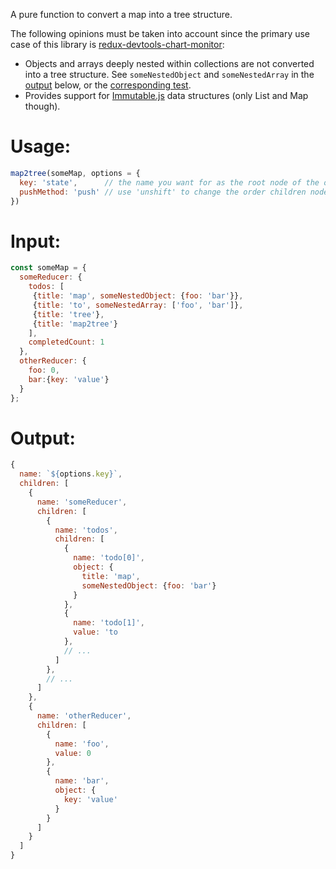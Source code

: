 A pure function to convert a map into a tree structure.

The following opinions must be taken into account since the primary use case of this library is [redux-devtools-chart-monitor](https://github.com/romseguy/redux-devtools-chart-monitor):

- Objects and arrays deeply nested within collections are not converted into a tree structure. See `someNestedObject` and `someNestedArray` in the [output](https://github.com/romseguy/map2tree#Output) below, or the [corresponding test](https://github.com/romseguy/map2tree/blob/master/test/map2tree.js#L140).
- Provides support for [Immutable.js](https://github.com/facebook/immutable-js) data structures (only List and Map though).


# Usage:


```javascript
map2tree(someMap, options = {
  key: 'state',      // the name you want for as the root node of the output tree
  pushMethod: 'push' // use 'unshift' to change the order children nodes are added
})
```

# Input:

```javascript
const someMap = {
  someReducer: {
    todos: [
     {title: 'map', someNestedObject: {foo: 'bar'}},
     {title: 'to', someNestedArray: ['foo', 'bar']},
     {title: 'tree'},
     {title: 'map2tree'}
    ],
    completedCount: 1
  },
  otherReducer: {
    foo: 0,
    bar:{key: 'value'}
  }
};
```

# Output:

```javascript
{
  name: `${options.key}`,
  children: [
    {
      name: 'someReducer',
      children: [
        {
          name: 'todos',
          children: [
            {
              name: 'todo[0]',
              object: {
                title: 'map',
                someNestedObject: {foo: 'bar'}
              }
            },
            {
              name: 'todo[1]',
              value: 'to
            },
            // ...
          ]
        },
        // ...
      ]
    },
    {
      name: 'otherReducer',
      children: [
        {
          name: 'foo',
          value: 0
        },
        {
          name: 'bar',
          object: {
            key: 'value'
          }
        }
      ]
    }
  ]
}
```
